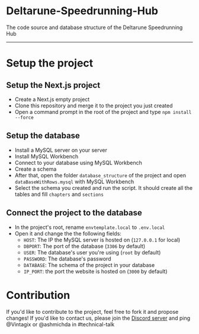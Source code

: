 # Deltarune-Speedrunning-Hub
The code source and database structure of the Deltarune Speedrunning Hub

---

# Setup the project

## Setup the Next.js project
- Create a Next.js empty project
- Clone this repository and merge it to the project you just created
- Open a command prompt in the root of the project and type `npm install --force`
  
## Setup the database
- Install a MySQL server on your server
- Install MySQL Workbench
- Connect to your database using MySQL Workbench
- Create a schema
- After that, open the folder `database_structure` of the project and open `dataBaseWithRows.mysql` with MySQL Workbench
- Select the schema you created and run the script. It should create all the tables and fill `chapters` and `sections`

## Connect the project to the database
- In the project's root, rename `envtemplate.local` to `.env.local`
- Open it and change the the following fields:
  - `HOST`: The IP the MySQL server is hosted on (`127.0.0.1` for local)
  - `DBPORT`: The port of the database (`3306` by default)
  - `USER`: The database's user you're using (`root` by default)
  - `PASSWORD`: The database's password
  - `DATABASE`: The schema of the project in your database
  - `IP_PORT`: the port the website is hosted on (`3000` by default)

# Contribution
If you'd like to contribute to the project, feel free to fork it and propose changes!
If you'd like to contact us, please join the [Discord server](https://discord.com/invite/N5fv4kEwsB) and ping @Vintagix or @ashmichda in #technical-talk
